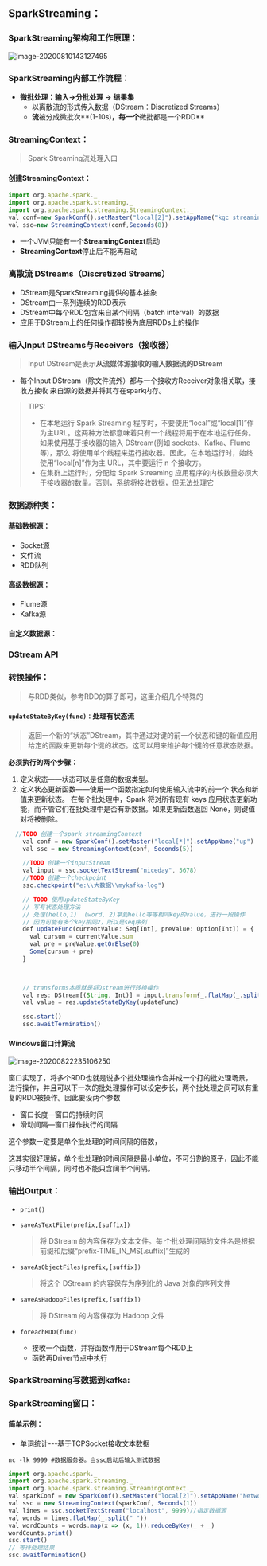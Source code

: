 ## SparkStreaming：

### SparkStreaming架构和工作原理：

![image-20200810143127495](C:%5CUsers%5Clenovo%5CAppData%5CRoaming%5CTypora%5Ctypora-user-images%5Cimage-20200810143127495.png)

### SparkStreaming内部工作流程：

- **微批处理：输入->分批处理 -> 结果集**
  - 以离散流的形式传入数据（DStream：Discretized Streams）
  - **流**被分成微批次**(1-10s)**，每一个**微批都是一个RDD**



### StreamingContext：

> Spark Streaming流处理入口

#### 创建StreamingContext： 

```js
import org.apache.spark._
import org.apache.spark.streaming._
import org.apache.spark.streaming.StreamingContext._
val conf=new SparkConf().setMaster("local[2]").setAppName("kgc streaming demo")
val ssc=new StreamingContext(conf,Seconds(8)) 
```

- 一个JVM只能有一个**StreamingContext**启动
- **StreamingContext**停止后不能再启动

### 离散流 DStreams（Discretized Streams）

- DStream是SparkStreaming提供的基本抽象
- DStream由一系列连续的RDD表示
- DStream中每个RDD包含来自某个间隔（batch interval）的数据
- 应用于DStream上的任何操作都转换为底层RDDs上的操作

### 输入Input DStreams与Receivers（接收器）

> Input DStream是表示**从流媒体源接收的输入数据流的DStream**

- 每个Input DStream（除文件流外）都与一个接收方Receiver对象相关联，接收方接收 来自源的数据并将其存在spark内存。



> TIPS:
>
> - 在本地运行 Spark Streaming 程序时，不要使用“local”或“local[1]”作为主URL。这两种方法都意味着只有一个线程将用于在本地运行任务。如果使用基于接收器的输入 DStream(例如 sockets、Kafka、Flume 等)，那么
>   将使用单个线程来运行接收器。因此，在本地运行时，始终使用“local[n]”作为主 URL，其中要运行 n 个接收方。 
> - 在集群上运行时，分配给 Spark Streaming 应用程序的内核数量必须大于接收器的数量。否则，系统将接收数据，但无法处理它



### 数据源种类：

#### 基础数据源：

- Socket源
- 文件流
- RDD队列

#### 高级数据源：

- Flume源
- Kafka源

#### 自定义数据源：

### DStream API

### 转换操作：

> 与RDD类似，参考RDD的算子即可，这里介绍几个特殊的

#### `updateStateByKey(func)：`处理有状态流

> 返回一个新的“状态”DStream，其中通过对键的前一个状态和键的新值应用给定的函数来更新每个键的状态。这可以用来维护每个键的任意状态数据。 

**必须执行的两个步骤：**

1. 定义状态——状态可以是任意的数据类型。 
2. 定义状态更新函数——使用一个函数指定如何使用输入流中的前一个
   状态和新值来更新状态。 在每个批处理中，Spark 将对所有现有 keys 应用状态更新功能，而不管它们在批处理中是否有新数据。如果更新函数返回 None，则键值对将被删除。 

```js
  //TODO 创建一个spark streamingContext
    val conf = new SparkConf().setMaster("local[*]").setAppName("up")
    val ssc = new StreamingContext(conf, Seconds(5))

    //TODO 创建一个inputStream
    val input = ssc.socketTextStream("niceday", 5678)  
    //TODO 创建一个checkpoint
    ssc.checkpoint("e:\\大数据\\mykafka-log")

	// TODO 使用updateStateByKey
    // 写有状态处理方法
    // 处理(hello,1)  (word, 2)拿到hello等等相同key的value，进行一段操作
    // 因为可能有多个key相同2，所以是seq序列
    def updateFunc(currentValue: Seq[Int], preValue: Option[Int]) = {
      val cursum = currentValue.sum
      val pre = preValue.getOrElse(0)
      Some(cursum + pre)
    }
    


    // transforms本质就是将Dstream进行转换操作
    val res: DStream[(String, Int)] = input.transform{_.flatMap(_.split(" ")).map((_, 1))}
    val value = res.updateStateByKey(updateFunc)

    ssc.start()
    ssc.awaitTermination()
```

#### Windows窗口计算流

![image-20200822235106250](C:%5CUsers%5Clenovo%5CAppData%5CRoaming%5CTypora%5Ctypora-user-images%5Cimage-20200822235106250.png)

窗口实现了，将多个RDD也就是说多个批处理操作合并成一个打的批处理场景，进行操作，并且可以下一次的批处理操作可以设定步长，两个批处理之间可以有重复的RDD被操作。因此要设两个参数

-  窗口长度—窗口的持续时间
- 滑动间隔—窗口操作执行的间隔

这个参数一定要是单个批处理的时间间隔的倍数，

这其实很好理解，单个批处理的时间间隔是最小单位，不可分割的原子，因此不能只移动半个间隔，同时也不能只含阔半个间隔。

### 输出Output：

- `print()`

- `saveAsTextFile(prefix,[suffix])`

  > 将 DStream 的内容保存为文本文件。每
  > 个批处理间隔的文件名是根据前缀和后缀“prefix-TIME_IN_MS[.suffix]”生成的

- `saveAsObjectFiles(prefix,[suffix])`

  > 将这个 DStream 的内容保存为序列化的 Java 对象的序列文件

- `saveAsHadoopFiles(prefix,[suffix])`

  > 将 DStream 的内容保存为 Hadoop 文件

- `foreachRDD(func)`

  - 接收一个函数，并将函数作用于DStream每个RDD上
  - 函数再Driver节点中执行



### SparkStreaming写数据到kafka:



### SparkStreaming窗口：

#### 简单示例：

- 单词统计---基于TCPSocket接收文本数据

```shell
nc -lk 9999 #数据服务器。当ssc启动后输入测试数据
```

```js
import org.apache.spark._
import org.apache.spark.streaming._
import org.apache.spark.streaming.StreamingContext._
val sparkConf = new SparkConf().setMaster("local[2]").setAppName("NetworkWordCount")
val ssc = new StreamingContext(sparkConf, Seconds(1))
val lines = ssc.socketTextStream("localhost", 9999)//指定数据源
val words = lines.flatMap(_.split(" "))
val wordCounts = words.map(x => (x, 1)).reduceByKey(_ + _)
wordCounts.print()
ssc.start()
// 等待处理结果
ssc.awaitTermination()
```

###                                                                                                                                                                                                                                                                                                                                                                                                                                                                                                                                                                                                                                                                                                                                                                                                                                                                                                                                                                                                                                                                                                                                                                                                                                                                                                                                                                                                                                                                                                                                                                                